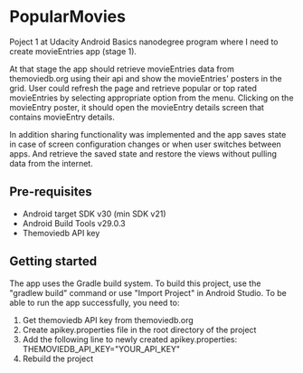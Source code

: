 # PopularMovies
Poject 1 at Udacity Android Basics nanodegree program where I need to create movieEntries app (stage 1).

At that stage the app should retrieve movieEntries data from themoviedb.org using their api and show the movieEntries' posters in the grid.
User could refresh the page and retrieve popular or top rated movieEntries by selecting appropriate option from the menu.
Clicking on the movieEntry poster, it should open the movieEntry details screen that contains movieEntry details.

In addition sharing functionality was implemented and the app saves state in case of screen configuration changes or when user switches between apps.
And retrieve the saved state and restore the views without pulling data from the internet.

## Pre-requisites
* Android target SDK v30 (min SDK v21)
* Android Build Tools v29.0.3
* Themoviedb API key

## Getting started
The app uses the Gradle build system. To build this project, use the "gradlew build" command or use "Import Project" in Android Studio.
To be able to run the app successfully, you need to:
1. Get themoviedb API key from themoviedb.org
2. Create apikey.properties file in the root directory of the project
3. Add the following line to newly created apikey.properties: THEMOVIEDB_API_KEY="YOUR_API_KEY"
4. Rebuild the project
